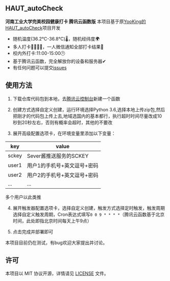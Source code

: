 ## HAUT_autoCheck

**河南工业大学完美校园健康打卡 腾讯云函数版**
本项目基于原[YooKing的HAUT_autoCheck](https://github.com/YooKing/HAUT_autoCheck/)项目开发

- 随机温度(36.2℃-36.8℃)🌡，随机经纬度🌍
- 多人打卡👨‍👩‍👧‍👧，一人微信通知全部打卡结果💬
- 校内外打卡:11:00-15:00🕑
- 基于腾讯云函数，完全解放你的设备和服务器✔
- 有任何问题可以提交[issues](https://github.com/Revincx/HAUT_autoCheck/issues/new)

## 使用方法 

1. 下载仓库代码包到本地，去[腾讯云控制台](https://console.cloud.tencent.com/scf/)新建一个函数

2. 创建方式选择自定义创建，运行环境选择Python 3.6,选择本地上传zip包,然后把刚才的代码包上传上去,地域选国内的基本都行，执行超时时间尽量改成10秒到20秒左右，否则有概率会超时，其他的不要改

3. 展开高级配置选项卡，在环境变量里添加以下变量：

|key|value|
|---|---|
|sckey|Sever酱推送服务的SCKEY|
|user1|用户1的手机号+英文逗号+密码|
|user2|用户2的手机号+英文逗号+密码|
| ... | ... |

多个用户以此类推

4. 展开触发器配置选项卡，选择自定义创建，触发方式选择定时触发，触发周期选择自定义触发周期，Cron表达式填写`0 0 9 * * * *`（腾讯云函数基于北京时间，此处即指北京时间每天上午9点）

5. 点击完成并部署即可

本项目目前仍在测试，有bug欢迎大家提出并讨论。

## 许可
本项目以 MIT 协议开源，详情请见 [LICENSE](LICENSE) 文件。
